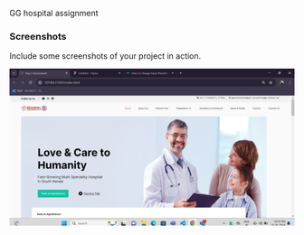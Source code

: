 
GG hospital assignment


### Screenshots
Include some screenshots of your project in action.

![Screenshot 1](/task/gg1.png)

